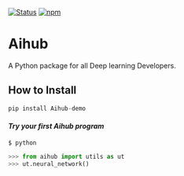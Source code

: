 [![Status](https://img.shields.io/badge/status-maintained-brightgreen.svg?style=for-the-badge)]()
[![npm](https://img.shields.io/npm/l/express.svg?style=for-the-badge)]()

# Aihub

A Python package for all Deep learning Developers.

## How to Install

```python
pip install Aihub-demo
```

#### *Try your first Aihub program*

```
$ python
```

```python
>>> from aihub import utils as ut
>>> ut.neural_network()
```
